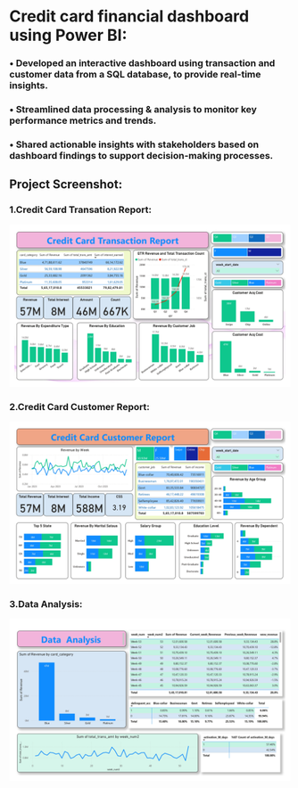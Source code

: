 



# Credit card financial dashboard using Power BI:

### • Developed an interactive dashboard using transaction and customer data from a SQL database, to provide real-time insights.
### • Streamlined data processing & analysis to monitor key performance metrics and trends.
### • Shared actionable insights with stakeholders based on dashboard findings to support decision-making processes.

 ## Project Screenshot:



 ### 1.Credit Card Transation Report:
 
![](https://github.com/Takiuddin1/Dashboard/blob/main/Credit_Card_Report_transation_02.jpg)

 
 
 ### 2.Credit Card Customer Report:
 ![](https://github.com/Takiuddin1/Dashboard/blob/main/Credit_Card_Report_customer-0003.jpg)




 ### 3.Data Analysis:
 
![](https://github.com/Takiuddin1/Dashboard/blob/main/Credit_Card_Report_page-0001.jpg)
